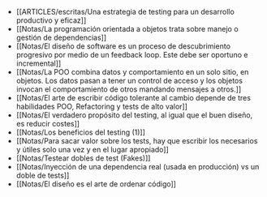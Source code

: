 - [[ARTICLES/escritas/Una estrategia de testing para un desarrollo productivo y eficaz]]
- [[Notas/La programación orientada a objetos trata sobre manejo o gestión de dependencias]]
- [[Notas/El diseño de software es un proceso de descubrimiento progresivo por medio de un feedback loop. Este debe ser oportuno e incremental]]
- [[Notas/La POO combina datos y comportamiento  en un solo sitio, en objetos. Los datos pasan a  tener un control de acceso y los objetos invocan el comportamiento de otros mandando mensajes a otros.]]
- [[Notas/El arte de escribir código tolerante al cambio depende de tres habilidades POO, Refactoring y tests de alto valor]]
- [[Notas/El verdadero propósito del testing, al igual que el buen diseño, es reducir costes]]
- [[Notas/Los beneficios del testing (1)]]
- [[Notas/Para sacar valor sobre los tests, hay que escribir los necesarios y útiles solo una vez y en el lugar apropiado]]
- [[Notas/Testear dobles de test (Fakes)]]
- [[Notas/Inyección de una dependencia real (usada en producción) vs un doble de tests]]
- [[Notas/El diseño es el arte de ordenar código]]
